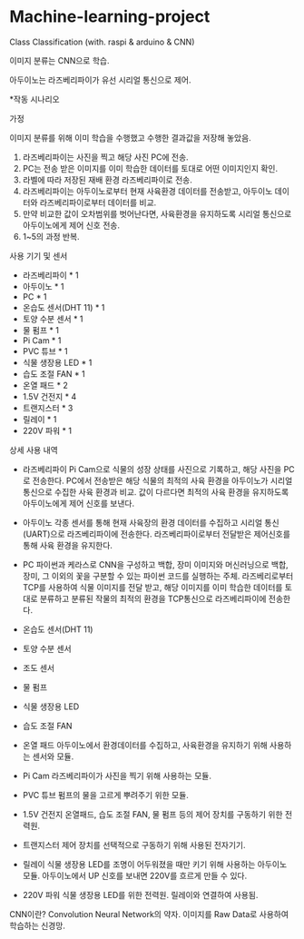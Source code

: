 # Machine-learning-project
Class Classification (with. raspi &amp; arduino &amp; CNN)

이미지 분류는 CNN으로 학습.

아두이노는 라즈베리파이가 유선 시리얼 통신으로 제어.

*작동 시나리오

가정

이미지 분류를 위해 이미 학습을 수행했고 수행한 결과값을 저장해 놓았음.

1. 라즈베리파이는 사진을 찍고 해당 사진 PC에 전송.
2. PC는 전송 받은 이미지를 이미 학습한 데이터를 토대로 어떤 이미지인지 확인.
3. 라벨에 따라 저장된 재배 환경 라즈베리파이로 전송.
4. 라즈베리파이는 아두이노로부터 현재 사육환경 데이터를 전송받고, 아두이노 데이터와 라즈베리파이로부터 데이터를 비교. 
5. 만약 비교한 값이 오차범위를 벗어난다면, 사육환경을 유지하도록 시리얼 통신으로 아두이노에게 제어 신호 전송.
6. 1~5의 과정 반복.

사용 기기 및 센서

- 라즈베리파이 * 1
- 아두이노 * 1
- PC * 1
- 온습도 센서(DHT 11) * 1
- 토양 수분 센서 * 1
- 물 펌프 * 1
- Pi Cam * 1
- PVC 튜브 * 1
- 식물 생장용 LED * 1
- 습도 조절 FAN * 1
- 온열 패드 * 2
- 1.5V 건전지 * 4
- 트랜지스터 * 3
- 릴레이 * 1
- 220V 파워 * 1

상세 사용 내역

- 라즈베리파이
Pi Cam으로 식물의 성장 상태를 사진으로 기록하고, 해당 사진을 PC로 전송한다. 
PC에서 전송받은 해당 식물의 최적의 사육 환경을 아두이노가 시리얼 통신으로 수집한 사육 환경과 비교. 
값이 다르다면 최적의 사육 환경을 유지하도록 아두이노에게 제어 신호를 보낸다.

- 아두이노
각종 센서를 통해 현재 사육장의 환경 데이터를 수집하고 시리얼 통신(UART)으로 라즈베리파이에 전송한다.
라즈베리파이로부터 전달받은 제어신호를 통해 사육 환경을 유지한다.

- PC
파이썬과 케라스로 CNN을 구성하고 백합, 장미 이미지와 머신러닝으로 백합, 장미, 그 이외의 꽃을 구분할 수 있는 파이썬 코드를 실행하는 주체.
라즈베리로부터 TCP를 사용하여 식물 이미지를 전달 받고, 해당 이미지를 이미 학습한 데이터를 토대로 분류하고 분류된 작물의 최적의 환경을 TCP통신으로 라즈베리파이에 전송한다.

- 온습도 센서(DHT 11)
- 토양 수분 센서
- 조도 센서
- 물 펌프
- 식물 생장용 LED 
- 습도 조절 FAN 
- 온열 패드
아두이노에서 환경데이터를 수집하고, 사육환경을 유지하기 위해 사용하는 센서와 모듈.

- Pi Cam
라즈베리파이가 사진을 찍기 위해 사용하는 모듈.

- PVC 튜브
펌프의 물을 고르게 뿌려주기 위한 모듈.

- 1.5V 건전지
온열패드, 습도 조절 FAN, 물 펌프 등의 제어 장치를 구동하기 위한 전력원.

- 트랜지스터
제어 장치를 선택적으로 구동하기 위해 사용된 전자기기.

- 릴레이
식물 생장용 LED를 조명이 어두워졌을 때만 키기 위해 사용하는 아두이노 모듈.
아두이노에서 UP 신호를 보내면 220V를 흐르게 만들 수 있다.

- 220V 파워 
식물 생장용 LED를 위한 전력원.
릴레이와 연결하여 사용됨.

CNN이란?
Convolution Neural Network의 약자.
이미지를 Raw Data로 사용하여 학습하는 신경망.
